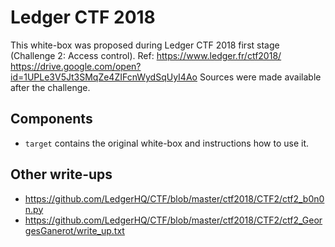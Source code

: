 # Ledger CTF 2018

This white-box was proposed during Ledger CTF 2018 first stage (Challenge 2: Access control).
Ref: https://www.ledger.fr/ctf2018/ https://drive.google.com/open?id=1UPLe3V5Jt3SMqZe4ZIFcnWydSqUyI4Ao
Sources were made available after the challenge.

Components
----------

* `target` contains the original white-box and instructions how to use it.

Other write-ups
---------------

* https://github.com/LedgerHQ/CTF/blob/master/ctf2018/CTF2/ctf2_b0n0n.py
* https://github.com/LedgerHQ/CTF/blob/master/ctf2018/CTF2/ctf2_GeorgesGanerot/write_up.txt
